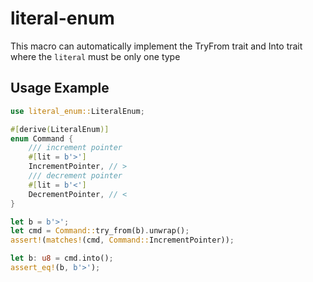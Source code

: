 # literal-enum

This macro can automatically implement the TryFrom<Literal> trait and Into<Literal> trait where the `literal` must be only one type

## Usage Example

```rust
use literal_enum::LiteralEnum;

#[derive(LiteralEnum)]
enum Command {
    /// increment pointer
    #[lit = b'>']
    IncrementPointer, // >
    /// decrement pointer
    #[lit = b'<']
    DecrementPointer, // <
}

let b = b'>';
let cmd = Command::try_from(b).unwrap();
assert!(matches!(cmd, Command::IncrementPointer));

let b: u8 = cmd.into();
assert_eq!(b, b'>');
```


